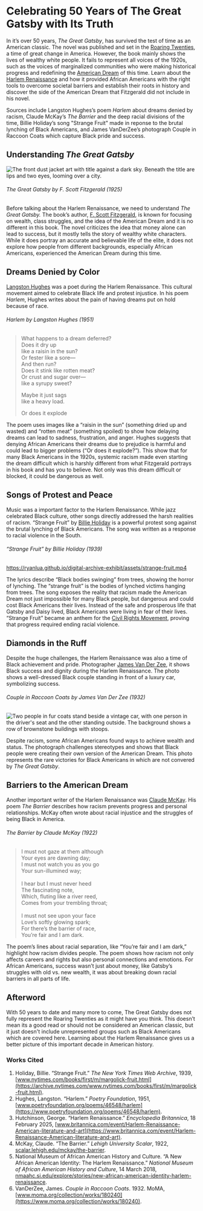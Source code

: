 # Celebrating 50 Years of The Great Gatsby with Its Truth

In it’s over 50 years, _The Great Gatsby_, has survived the test of time as an American classic. The novel was published and set in the [Roaring Twenties], a time of great change in America. However, the book mainly shows the lives of wealthy white people. It fails to represent all voices of the 1920s, such as the voices of marginalized communities who were making historical progress and redefining the [American Dream] of this time. Learn about the [Harlem Renaissance] and how it provided African Americans with the right tools to overcome societal barriers and establish their roots in history and discover the side of the American Dream that Fitzgerald did not include in his novel.

Sources include Langston Hughes’s poem _Harlem_ about dreams denied by racism, Claude McKay’s _The Barrier_ and the deep racial divisions of the time, Billie Holiday’s song "Strange Fruit" made in reponse to the brutal lynching of Black Americans, and James VanDerZee’s photograph Couple in Raccoon Coats which capture Black pride and success.

[Roaring Twenties]: https://en.wikipedia.org/wiki/Roaring_Twenties
[American Dream]: https://en.wikipedia.org/wiki/American_Dream
[Harlem Renaissance]: https://en.wikipedia.org/wiki/Harlem_Renaissance

## Understanding _The Great Gatsby_

![The front dust jacket art with title against a dark sky. Beneath the title are lips and two eyes, looming over a city.](https://ryanlua.github.io/digital-archive-exhibit/assets/the-great-gatsby.avif)

###### _The Great Gatsby_ by F. Scott Fitzgerald (1925)

Before talking about the Harlem Renaissance, we need to understand _The Great Gatsby._ The book’s author, [F. Scott Fitzgerald], is known for focusing on wealth, class struggles, and the idea of the American Dream and it is no different in this book. The novel criticizes the idea that money alone can lead to success, but it mostly tells the story of wealthy white characters. While it does portray an accurate and believable life of the elite, it does not explore how people from different backgrounds, especially African Americans, experienced the American Dream during this time.

[F. Scott Fitzgerald]: https://en.wikipedia.org/wiki/F._Scott_Fitzgerald

## Dreams Denied by Color

[Langston Hughes] was a poet during the Harlem Renaissance. This cultural movement aimed to celebrate Black life and protest injustice. In his poem _Harlem_, Hughes writes about the pain of having dreams put on hold because of race.

###### _Harlem_ by Langston Hughes (1951)

> What happens to a dream deferred?<br>
> Does it dry up<br>
> like a raisin in the sun?<br>
> Or fester like a sore—<br>
> And then run?<br>
> Does it stink like rotten meat?<br>
> Or crust and sugar over—<br>
> like a syrupy sweet?<br>
>
> Maybe it just sags<br>
> like a heavy load.<br>
>
> Or does it explode<br>

The poem uses images like a “raisin in the sun” (something dried up and wasted) and “rotten meat” (something spoiled) to show how delaying dreams can lead to sadness, frustration, and anger. Hughes suggests that denying African Americans their dreams due to prejudice is harmful and could lead to bigger problems (“Or does it explode?”). This show that for many Black Americans in the 1920s, systemic racism made even starting the dream difficult which is harshly different from what Fitzgerald portrays in his book and has you to believe. Not only was this dream difficult or blocked, it could be dangerous as well.

[Langston Hughes]: https://en.wikipedia.org/wiki/Langston_Hughes

## Songs of Protest and Peace

Music was a important factor to the Harlem Renaissance. While jazz celebrated Black culture, other songs directly addressed the harsh realities of racism. “Strange Fruit” by [Billie Holiday] is a powerful protest song against the brutal lynching of Black Americans. The song was written as a response to racial violence in the South.

###### “Strange Fruit” by Billie Holiday (1939)

https://ryanlua.github.io/digital-archive-exhibit/assets/strange-fruit.mp4

The lyrics describe “Black bodies swinging” from trees, showing the horror of lynching. The “strange fruit” is the bodies of lynched victims hanging from trees. The song exposes the reality that racism made the American Dream not just impossible for many Black people, but dangerous and could cost Black Americans their lives. Instead of the safe and prosperous life that Gatsby and Daisy lived, Black Americans were living in fear of their lives. “Strange Fruit” became an anthem for the [Civil Rights Movement], proving that progress required ending racial violence.

[Billie Holiday]: https://en.wikipedia.org/wiki/Billie_Holiday
[Civil Rights Movement]: https://en.wikipedia.org/wiki/Civil_rights_movement

## Diamonds in the Ruff

Despite the huge challenges, the Harlem Renaissance was also a time of Black achievement and pride. Photographer [James Van Der Zee], it shows Black success and dignity during the Harlem Renaissance. The photo shows a well-dressed Black couple standing in front of a luxury car, symbolizing success.

###### Couple in Raccoon Coats by James Van Der Zee (1932)

![Two people in fur coats stand beside a vintage car, with one person in the driver's seat and the other standing outside. The background shows a row of brownstone buildings with stoops.](https://ryanlua.github.io/digital-archive-exhibit/assets/couple-in-raccoon-coats.avif)

Despite racism, some African Americans found ways to achieve wealth and status. The photograph challenges stereotypes and shows that Black people were creating their own version of the American Dream. This photo represents the rare victories for Black Americans in which are not convered by _The Great Gatsby_.

[James Van Der Zee]: https://en.wikipedia.org/wiki/James_Van_Der_Zee

## Barriers to the American Dream

Another important writer of the Harlem Renaissance was [Claude McKay](https://en.wikipedia.org/wiki/Claude_McKay). His poem _The Barrier_ describes how racism prevents progress and personal relationships. McKay often wrote about racial injustice and the struggles of being Black in America.


###### _The Barrier_ by Claude McKay (1922)

> I must not gaze at them although<br>
> Your eyes are dawning day;<br>
> I must not watch you as you go<br>
> Your sun-illumined way;<br>
> <br>
> I hear but I must never heed<br>
> The fascinating note,<br>
> Which, fluting like a river reed,<br>
> Comes from your trembling throat;<br>
> <br>
> I must not see upon your face<br>
> Love’s softly glowing spark;<br>
> For there’s the barrier of race,<br>
> You’re fair and I am dark.<br>

The poem’s lines about racial separation, like “You’re fair and I am dark,” highlight how racism divides people. The poem shows how racism not only affects careers and rights but also personal connections and emotions. For African Americans, success wasn’t just about money, like Gatsby’s struggles with old vs. new wealth, it was about breaking down racial barriers in all parts of life.

## Afterword

With 50 years to date and many more to come, The Great Gatsby does not fully represent the Roaring Twenties as it might have you think. This doesn’t mean its a good read or should not be considered an American classic, but it just doesn't include unrepresented groups such as Black Americans which are covered here. Learning about the Harlem Renaissance gives us a better picture of this important decade in American history.

### Works Cited

1. Holiday, Billie. “Strange Fruit.” _The New York Times Web Archive_, 1939, [www.nytimes.com/books/first/m/margolick-fruit.html](https://archive.nytimes.com/www.nytimes.com/books/first/m/margolick-fruit.html).
2. Hughes, Langston. “Harlem.” _Poetry Foundation_, 1951, [www.poetryfoundation.org/poems/46548/harlem](https://www.poetryfoundation.org/poems/46548/harlem).
3. Hutchinson, George. “Harlem Renaissance.” _Encyclopedia Britannica_, 18 February 2025, [www.britannica.com/event/Harlem-Renaissance-American-literature-and-art](https://www.britannica.com/event/Harlem-Renaissance-American-literature-and-art).
4. McKay, Claude. “The Barrier.” _Lehigh University Scalar_, 1922, [scalar.lehigh.edu/mckay/the-barrier](https://scalar.lehigh.edu/mckay/the-barrier).
5. National Museum of African American History and Culture. “A New African American Identity: The Harlem Renaissance.” _National Museum of African American History and Culture_, 14 March 2018, [nmaahc.si.edu/explore/stories/new-african-american-identity-harlem-renaissance](https://nmaahc.si.edu/explore/stories/new-african-american-identity-harlem-renaissance).
6. VanDerZee, James. _Couple in Raccoon Coats_. 1932. MoMA, [www.moma.org/collection/works/180240](https://www.moma.org/collection/works/180240).

